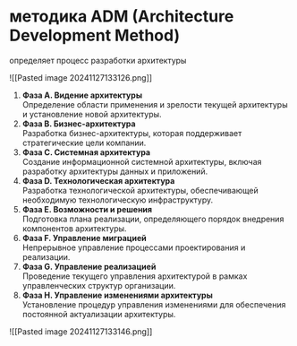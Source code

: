 # методика ADM (Architecture Development Method)

определяет процесс разработки архитектуры


![[Pasted image 20241127133126.png]]


1. **Фаза A. Видение архитектуры**<br>Определение области применения и зрелости текущей архитектуры и установление новой архитектуры.
2. **Фаза B. Бизнес-архитектура**<br>Разработка бизнес-архитектуры, которая поддерживает стратегические цели компании.
3. **Фаза C. Системная архитектура**<br>Создание информационной системной архитектуры, включая разработку архитектуры данных и приложений.
4. **Фаза D. Технологическая архитектура**<br>Разработка технологической архитектуры, обеспечивающей необходимую технологическую инфраструктуру.
5. **Фаза E. Возможности и решения**<br>Подготовка плана реализации, определяющего порядок внедрения компонентов архитектуры.
6. **Фаза F. Управление миграцией**<br>Непрерывное управление процессами проектирования и реализации.
7. **Фаза G. Управление реализацией**<br>Проведение текущего управления архитектурой в рамках управленческих структур организации.
8. **Фаза H. Управление изменениями архитектуры**<br>Установление процедур управления изменениями для обеспечения постоянной актуализации архитектуры.

![[Pasted image 20241127133146.png]]

